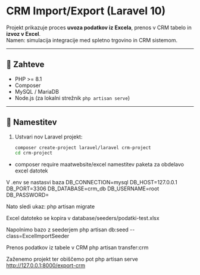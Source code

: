 # CRM Import/Export (Laravel 10)

Projekt prikazuje proces **uvoza podatkov iz Excela**, prenos v CRM tabelo in **izvoz v Excel**.  
Namen: simulacija integracije med spletno trgovino in CRM sistemom.

---

## 🚀 Zahteve
- PHP >= 8.1
- Composer
- MySQL / MariaDB
- Node.js (za lokalni strežnik `php artisan serve`)

---

## 🔧 Namestitev

1. Ustvari nov Laravel projekt:
   ```bash
   composer create-project laravel/laravel crm-project
   cd crm-project
- composer require maatwebsite/excel  namestitev paketa za obdelavo excel datotek

V .env se nastasvi baza
DB_CONNECTION=mysql
DB_HOST=127.0.0.1
DB_PORT=3306
DB_DATABASE=crm_db
DB_USERNAME=root
DB_PASSWORD=

Nato sledi ukaz:
php artisan migrate

Excel datoteko se kopira v 
database/seeders/podatki-test.xlsx

Napolnimo bazo z seederjem
php artisan db:seed --class=ExcelImportSeeder

Prenos podatkov iz tabele v CRM
php artisan transfer:crm

Zaženemo projekt ter obiščemo pot
php artisan serve
http://127.0.0.1:8000/export-crm

